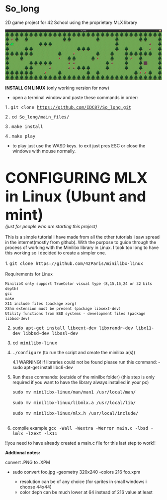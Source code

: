 # So_long
2D game project for 42 School using the proprietary MLX library

![My Image](So_long_sample.jpg)

<b>INSTALL ON LINUX</b> (only working version for now)

- open a terminal window and paste these commands in order:

1 . <tt>git clone https://github.com/IDC87/So_long.git</tt>

2 . <tt>cd So_long/main_files/</tt>

3 . <tt>make install</tt> 

4 . <tt>make play</tt> 

- to play just use the WASD keys. to exit just pres ESC or close the windows with mouse normally.
<br> 
<br> 
<b> <font size="7"> CONFIGURING MLX in Linux (Ubunt and mint)</font></b><br>
<i> (just for people who are starting this project)</i>
<br>
<br> 
This is a simple tutorial i have made from all the other tutorials i saw spread in the internet(mostly from github). With the purpose to guide through the process of working with the Minilibx library in Linux.
I took too long to have this working so i decided to create a simpler one.
<br><br> 
1. <tt>git clone https://github.com/42Paris/minilibx-linux</tt>
<br><br> 
 Requirements for Linux

    MinilibX only support TrueColor visual type (8,15,16,24 or 32 bits depth)
    gcc
    make
    X11 include files (package xorg)
    XShm extension must be present (package libxext-dev)
    Utility functions from BSD systems - development files (package libbsd-dev)

2. <tt>sudo apt-get install libxext-dev libxrandr-dev libx11-dev libbsd-dev libssl-dev</tt>

3. <tt>cd minilibx-linux</tt>

4. <tt>./configure</tt> (to run the script and create the minilibx.a(s))

    4.1 WARNING! if libraries could not be found please run this command:  - sudo apt-get install libc6-dev 

5. Run these commands: (outside of the minilbx folder)
   (this step is only required if you want to have the library always installed in your pc)

	<tt>sudo mv minilibx-linux/man/man1 /usr/local/man/</tt><br><br> 
	<tt>sudo mv minilibx-linux/libmlx.a /usr/local/lib/</tt><br><br> 
	<tt>sudo mv minilibx-linux/mlx.h /usr/local/include/</tt><br><br> 

6. compile example 
 <tt>gcc -Wall -Wextra -Werror main.c -lbsd -lmlx -lXext -lX11</tt>

 !!you need to have already created a main.c file for this last step to work!!



<b> Addtional notes:</b>

 convert .PNG to .XPM

 - sudo convert foo.jpg -geometry 320x240 -colors 216 foo.xpm

      - resolution can be of any choice (for sprites in small windows i choose 44x44)
      - color deph can be much lower at 64 instead of 216 value at least
